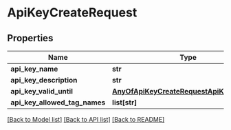 # ApiKeyCreateRequest

## Properties
Name | Type | Description | Notes
------------ | ------------- | ------------- | -------------
**api_key_name** | **str** |  | 
**api_key_description** | **str** |  | [optional] 
**api_key_valid_until** | [**AnyOfApiKeyCreateRequestApiKeyValidUntil**](AnyOfApiKeyCreateRequestApiKeyValidUntil.md) |  | [optional] 
**api_key_allowed_tag_names** | **list[str]** |  | [optional] 

[[Back to Model list]](../README.md#documentation-for-models) [[Back to API list]](../README.md#documentation-for-api-endpoints) [[Back to README]](../README.md)

